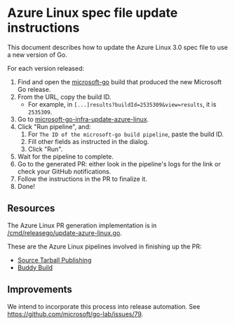 # Azure Linux spec file update instructions

This document describes how to update the Azure Linux 3.0 spec file to use a new version of Go.

For each version released:

1. Find and open the [microsoft-go](https://dev.azure.com/dnceng/internal/_build?definitionId=958) build that produced the new Microsoft Go release.
1. From the URL, copy the build ID.
   * For example, in `[...]results?buildId=2535309&view=results`, it is `2535309`.
1. Go to [microsoft-go-infra-update-azure-linux](https://dev.azure.com/dnceng/internal/_build?definitionId=1405).
1. Click "Run pipeline", and:
   1. For `The ID of the microsoft-go build pipeline`, paste the build ID.
   1. Fill other fields as instructed in the dialog.
   1. Click "Run".
1. Wait for the pipeline to complete.
1. Go to the generated PR: either look in the pipeline's logs for the link or check your GitHub notifications.
1. Follow the instructions in the PR to finalize it.
1. Done!

## Resources

The Azure Linux PR generation implementation is in [/cmd/releasego/update-azure-linux.go](../../cmd/releasego/update-azure-linux.go).

These are the Azure Linux pipelines involved in finishing up the PR:

* [Source Tarball Publishing](https://dev.azure.com/mariner-org/mariner/_build?definitionId=2284)
* [Buddy Build](https://dev.azure.com/mariner-org/mariner/_build?definitionId=2190)

## Improvements

We intend to incorporate this process into release automation.
See https://github.com/microsoft/go-lab/issues/79.
